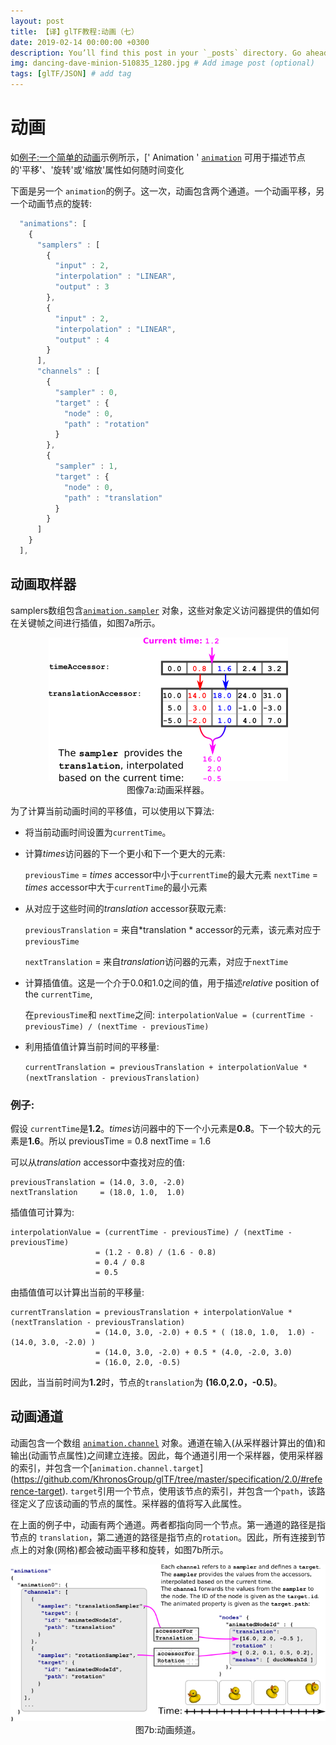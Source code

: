 ```yaml
---
layout: post
title: 【译】glTF教程:动画（七）
date: 2019-02-14 00:00:00 +0300
description: You’ll find this post in your `_posts` directory. Go ahead and edit it and re-build the site to see your changes. # Add post description (optional)
img: dancing-dave-minion-510835_1280.jpg # Add image post (optional)
tags: [glTF/JSON] # add tag
---
```



# 动画

如[例子:一个简单的动画](../glTF教程-一个简单的动画-006/)示例所示，[' Animation ' [`animation`](https://github.com/KhronosGroup/glTF/tree/master/specification/2.0/#reference-animation) 可用于描述节点的'平移'、'旋转'或'缩放'属性如何随时间变化

下面是另一个 `animation`的例子。这一次，动画包含两个通道。一个动画平移，另一个动画节点的旋转:
```javascript
  "animations": [
    {
      "samplers" : [
        {
          "input" : 2,
          "interpolation" : "LINEAR",
          "output" : 3
        },
        {
          "input" : 2,
          "interpolation" : "LINEAR",
          "output" : 4
        }
      ],
      "channels" : [ 
        {
          "sampler" : 0,
          "target" : {
            "node" : 0,
            "path" : "rotation"
          }
        },
        {
          "sampler" : 1,
          "target" : {
            "node" : 0,
            "path" : "translation"
          }
        } 
      ]
    }
  ],
```


## 动画取样器

samplers数组包含[`animation.sampler`](https://github.com/KhronosGroup/glTF/tree/master/specification/2.0/#animation-sampler) 对象，这些对象定义访问器提供的值如何在关键帧之间进行插值，如图7a所示。

<p align="center">
<img src="/images/animationSamplers.png" /><br>
<a name="animationSamplers-png"></a>图像7a:动画采样器。
</p>

为了计算当前动画时间的平移值，可以使用以下算法:
* 将当前动画时间设置为`currentTime`。
* 计算*times*访问器的下一个更小和下一个更大的元素:

    `previousTime` = *times* accessor中小于`currentTime`的最大元素
    `nextTime`     = *times* accessor中大于`currentTime`的最小元素

* 从对应于这些时间的*translation* accessor获取元素:

    `previousTranslation` = 来自*translation * accessor的元素，该元素对应于`previousTime`

    `nextTranslation` = 来自*translation*访问器的元素，对应于`nextTime`

* 计算插值值。这是一个介于0.0和1.0之间的值，用于描述*relative* position of the `currentTime`, 

  在`previousTime`和 `nextTime`之间:
    `interpolationValue = (currentTime - previousTime) / (nextTime - previousTime)`

* 利用插值值计算当前时间的平移量:

    `currentTranslation = previousTranslation + interpolationValue * (nextTranslation - previousTranslation)`


### 例子:

假设 `currentTime`是**1.2**。*times*访问器中的下一个小元素是**0.8**。下一个较大的元素是**1.6**。所以
    previousTime = 0.8
    nextTime     = 1.6

可以从*translation* accessor中查找对应的值:

    previousTranslation = (14.0, 3.0, -2.0)
    nextTranslation     = (18.0, 1.0,  1.0)

插值值可计算为:

    interpolationValue = (currentTime - previousTime) / (nextTime - previousTime)
                       = (1.2 - 0.8) / (1.6 - 0.8)
                       = 0.4 / 0.8         
                       = 0.5

由插值值可以计算出当前的平移量:

    currentTranslation = previousTranslation + interpolationValue * (nextTranslation - previousTranslation)
                       = (14.0, 3.0, -2.0) + 0.5 * ( (18.0, 1.0,  1.0) - (14.0, 3.0, -2.0) )
                       = (14.0, 3.0, -2.0) + 0.5 * (4.0, -2.0, 3.0)
                       = (16.0, 2.0, -0.5)

因此，当当前时间为**1.2**时，节点的`translation`为 **(16.0,2.0，-0.5)**。

## 动画通道

动画包含一个数组 [`animation.channel`](https://github.com/KhronosGroup/glTF/tree/master/specification/2.0/#channel) 对象。通道在输入(从采样器计算出的值)和输出(动画节点属性)之间建立连接。因此，每个通道引用一个采样器，使用采样器的索引，并包含一个[`animation.channel.target`]
(https://github.com/KhronosGroup/glTF/tree/master/specification/2.0/#reference-target). 
`target`引用一个节点，使用该节点的索引，并包含一个`path`，该路径定义了应该动画的节点的属性。采样器的值将写入此属性。

在上面的例子中，动画有两个通道。两者都指向同一个节点。第一通道的路径是指节点的 `translation`，第二通道的路径是指节点的`rotation`。因此，所有连接到节点上的对象(网格)都会被动画平移和旋转，如图7b所示。

<p align="center">
<img src="/images/animationChannels.png" /><br>
<a name="animationChannels-png"></a>图7b:动画频道。
</p>


